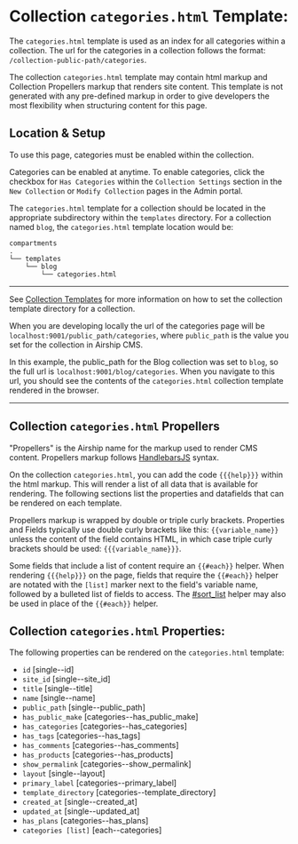 # Collection `categories.html` Template:
The `categories.html` template is used as an index for all categories within a collection. The url for the categories in a collection follows the format: `/collection-public-path/categories`.

The collection `categories.html` template may contain html markup and Collection Propellers markup that renders site content. This template is not generated with any pre-defined markup in order to give developers the most flexibility when structuring content for this page.


## Location & Setup
To use this page, categories must be enabled within the collection.

Categories can be enabled at anytime. To enable categories, click the checkbox for `Has Categories` within the `Collection Settings` section in the `New Collection` or `Modify Collection` pages in the Admin portal.

The `categories.html` template for a collection should be located in the appropriate subdirectory within the `templates` directory. For a collection named `blog`, the `categories.html` template location would be:
```
compartments
.
└── templates
    └── blog
        └── categories.html
```

---

See [Collection Templates](https://airshipcms.io/documentation/view/collection-templates) for more information on how to set the collection template directory for a collection.

When you are developing locally the url of the categories page will be `localhost:9001/public_path/categories`, where `public_path` is the value you set for the collection in Airship CMS.

In this example, the public_path for the Blog collection was set to `blog`, so the full url is `localhost:9001/blog/categories`. When you navigate to this url, you should see the contents of the `categories.html` collection template rendered in the browser.

---

## Collection `categories.html` Propellers
"Propellers" is the Airship name for the markup used to render CMS content. Propellers markup follows [HandlebarsJS](http://handlebarsjs.com/) syntax. 

On the collection `categories.html`, you can add the code `{{{help}}}` within the html markup. This will render a list of all data that is available for rendering. The following sections list the properties and datafields that can be rendered on each template. 

Propellers markup is wrapped by double or triple curly brackets. Properties and Fields typically use double curly brackets like this: `{{variable_name}}` unless the content of the field contains HTML, in which case triple curly brackets should be used: `{{{variable_name}}}`.

Some fields that include a list of content require an `{{#each}}` helper. When rendering `{{{help}}}` on the page, fields that require the `{{#each}}` helper are notated with the `[list]` marker next to the field's variable name, followed by a bulleted list of fields to access. The [#sort_list](https://airshipcms.io/documentation/view/propeller-helpers#user-content-sort_list) helper may also be used in place of the `{{#each}}` helper.

## Collection `categories.html` Properties:
The following properties can be rendered on the `categories.html` template:

- `id` [single--id]
- `site_id` [single--site_id]
- `title` [single--title]
- `name` [single--name]
- `public_path` [single--public_path]
- `has_public_make` [categories--has_public_make]
- `has_categories` [categories--has_categories]
- `has_tags` [categories--has_tags]
- `has_comments` [categories--has_comments]
- `has_products` [categories--has_products]
- `show_permalink` [categories--show_permalink]
- `layout` [single--layout]
- `primary_label` [categories--primary_label]
- `template_directory` [categories--template_directory]
- `created_at` [single--created_at]
- `updated_at` [single--updated_at]
- `has_plans` [categories--has_plans]
- `categories [list]` [each--categories]
